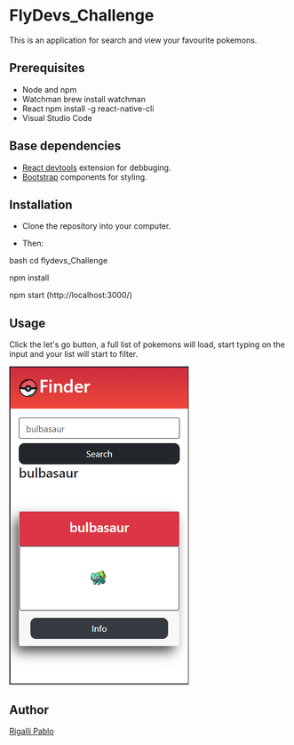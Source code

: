 # FlyDevs_Challenge

This is an application for search and view your favourite pokemons.

## Prerequisites

- Node and npm
- Watchman brew install watchman
- React  npm install -g react-native-cli
- Visual Studio Code


## Base dependencies


- [React devtools](https://chrome.google.com/webstore/detail/react-developer-tools/) extension for debbuging.
- [Bootstrap](https://react-bootstrap.github.io/) components for styling.


## Installation

- Clone the repository into your computer.

- Then:

bash
cd flydevs_Challenge

npm install

npm start (http://localhost:3000/) 

## Usage

Click the let's go button, a full list of pokemons will load, start typing on the input and your list will start to filter.

![](src/ImageTest.png)




## Author

[Rigalli Pablo](https://www.linkedin.com/in/pablo-rigalli-376a04189/)
